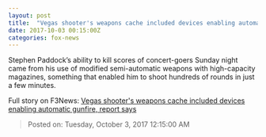 ```yaml
---
layout: post
title:  "Vegas shooter's weapons cache included devices enabling automatic gunfire, report says"
date: 2017-10-03 00:15:00Z
categories: fox-news
---
```


Stephen Paddock’s ability to kill scores of concert-goers Sunday night came from his use of modified semi-automatic weapons with high-capacity magazines, something that enabled him to shoot hundreds of rounds in just a few minutes.


Full story on F3News: [Vegas shooter's weapons cache included devices enabling automatic gunfire, report says](http://www.f3nws.com/n/4UYYtE)

> Posted on: Tuesday, October 3, 2017 12:15:00 AM
